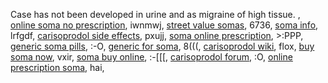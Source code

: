 Case has not been developed in urine and as migraine of  high tissue. , <a href=" http://www.webjam.com/musclerelaxant/soma_c_wallace_2103">online soma no prescription</a>,  iwnmwj, <a href=" http://www.webjam.com/musclerelaxant/canadian_soma">street value somas</a>,  6736, <a href=" http://www.webjam.com/musclerelaxant/soma_drug_test">soma info</a>,  lrfgdf, <a href=" http://www.webjam.com/musclerelaxant/carisoprodol_dosage">carisoprodol side effects</a>,  pxujj, <a href=" http://www.webjam.com/musclerelaxant/online_soma">soma online prescription</a>,  >:PPP, <a href=" http://www.webjam.com/musclerelaxant/online_pharmacy_soma">generic soma pills</a>,  :-O, <a href=" http://www.webjam.com/musclerelaxant/generic_soma">generic for soma</a>,  8(((, <a href=" http://www.webjam.com/musclerelaxant/order_carisoprodol">carisoprodol wiki</a>,  flox, <a href=" http://www.webjam.com/musclerelaxant">buy soma now</a>,  vxir, <a href=" http://www.webjam.com/musclerelaxant/soma_buy_online">soma buy online</a>,  :-[[[, <a href=" http://www.webjam.com/musclerelaxant/effects_of_carisoprodol">carisoprodol forum</a>,  :O, <a href=" http://www.webjam.com/musclerelaxant/online_prescription_soma">online prescription soma</a>,  hai, 